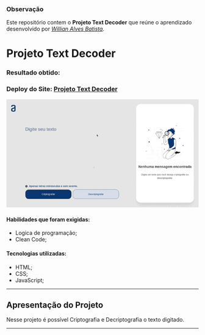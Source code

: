 ### Observação

Este repositório contem o **Projeto Text Decoder** que reúne o aprendizado desenvolvido por _[Willian Alves Batista](https://www.linkedin.com/in/willian-alves-batista-60aa6a180/)_.

# Projeto Text Decoder
### Resultado obtido:
### Deploy do Site: [Projeto Text Decoder](https://willian-alves-hotel-vision.netlify.app/)
![](textDecoder.gif)

#### Habilidades que foram exigidas:

  - Logica de programação;
  - Clean Code;

#### Tecnologias utilizadas:

  - HTML;
  - CSS;
  - JavaScript;

---

## Apresentação do Projeto

Nesse projeto é possível Criptografia e Decriptografia o texto digitado.


---

